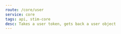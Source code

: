 ```yaml
---
route: /core/user
service: core
tags: api, stim-core
desc: Takes a user token, gets back a user object
---
```

